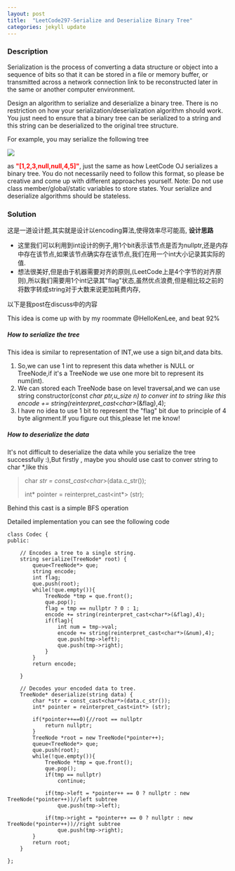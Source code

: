 ```yaml
---
layout: post
title:  "LeetCode297-Serialize and Deserialize Binary Tree"
categories: jekyll update
---
```


### Description
Serialization is the process of converting a data structure or object into a sequence of bits so that it can be stored in a file or memory buffer, or transmitted across a network connection link to be reconstructed later in the same or another computer environment.

Design an algorithm to serialize and deserialize a binary tree. There is no restriction on how your serialization/deserialization algorithm should work. You just need to ensure that a binary tree can be serialized to a string and this string can be deserialized to the original tree structure.

For example, you may serialize the following tree

![](../image/选区_062.png)

as **<font color = "red"> "[1,2,3,null,null,4,5]"</font>**, just the same as how LeetCode OJ serializes a binary tree. You do not necessarily need to follow this format, so please be creative and come up with different approaches yourself.
Note: Do not use class member/global/static variables to store states. Your serialize and deserialize algorithms should be stateless.

### Solution 
   这是一道设计题,其实就是设计以encoding算法,使得效率尽可能高,
   **设计思路**
   * 这里我们可以利用到int设计的例子,用1个bit表示该节点是否为nullptr,还是内存中存在该节点,如果该节点确实存在该节点,我们在用一个int大小记录其实际的值.
   * 想法很美好,但是由于机器需要对齐的原则,(LeetCode上是4个字节的对齐原则),所以我们需要用1个int记录其"flag"状态,虽然优点浪费,但是相比较之前的将数字转成string对于大数来说更加耗费内存,

以下是我post在discuss中的内容
    
This idea is come up with by my roommate @HelloKenLee, and beat 92%

##### How to serialize the tree

This idea is similar to representation of INT,we use a sign bit,and data bits.

1. So,we can use 1 int to represent this data whether is NULL or TreeNode,if it's a TreeNode we use one more bit to represent its num(int).
2. We can stored each TreeNode base on level traversal,and we can use string constructor(const *char ptr,u_size n) to conver int to string like this encode += string(reinterpret_cast<char*>(&flag),4);
3. I have no idea to use 1 bit to represent the "flag" bit due to principle of 4 byte alignment.If you figure out this,please let me know!

##### How to deserialize the data

It's not difficult to deserialize the data while you serialize the tree successfully :),But firstly , maybe you should use cast to conver string to char *,like this

> char *str = const_cast<char*>(data.c_str());
> 
> int* pointer = reinterpret_cast<int*> (str);

Behind this cast is a simple BFS operation

Detailed implementation you can see the following code
````
class Codec {
public:

    // Encodes a tree to a single string.
    string serialize(TreeNode* root) {
        queue<TreeNode*> que;
        string encode;
        int flag;
        que.push(root);
        while(!que.empty()){
            TreeNode *tmp = que.front();
            que.pop();
            flag = tmp == nullptr ? 0 : 1;
            encode += string(reinterpret_cast<char*>(&flag),4);
            if(flag){
                int num = tmp->val;
                encode += string(reinterpret_cast<char*>(&num),4);
                que.push(tmp->left);
                que.push(tmp->right);
            }
        }
        return encode;
        
    }

    // Decodes your encoded data to tree.
    TreeNode* deserialize(string data) {
        char *str = const_cast<char*>(data.c_str());
        int* pointer = reinterpret_cast<int*> (str);
  
        if(*pointer++==0){//root == nullptr
            return nullptr;
        }
        TreeNode *root = new TreeNode(*pointer++);
        queue<TreeNode*> que;
        que.push(root);
        while(!que.empty()){
            TreeNode *tmp = que.front();
            que.pop();
            if(tmp == nullptr)
                continue;
                
            if(tmp->left = *pointer++ == 0 ? nullptr : new TreeNode(*pointer++))//left subtree
                que.push(tmp->left);
            
            if(tmp->right = *pointer++ == 0 ? nullptr : new TreeNode(*pointer++))//right subtree
                que.push(tmp->right);
        }
        return root;
    }

};

````